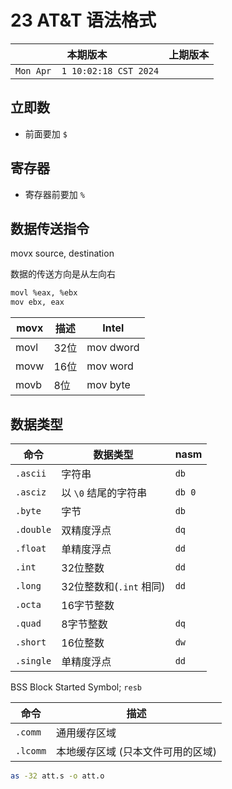 # 23 AT&T 语法格式

|本期版本|上期版本
|:---:|:---:
`Mon Apr  1 10:02:18 CST 2024` |

## 立即数

* 前面要加 `$`

## 寄存器

* 寄存器前要加 `%`

## 数据传送指令

  movx source, destination

数据的传送方向是从左向右 

```bash
movl %eax, %ebx
mov ebx, eax
```

|movx|描述|Intel|
|---|---|---|
|movl | 32位 | mov dword|
|movw | 16位 | mov word|
|movb | 8位 | mov byte|

## 数据类型

| 命令      | 数据类型                | nasm   |
| --------- | ----------------------- | ------ |
| `.ascii`  | 字符串                  | `db`   |
| `.asciz` | 以 `\0` 结尾的字符串    | `db 0` |
| `.byte`   | 字节                    | `db`   |
| `.double` | 双精度浮点              | `dq`   |
| `.float`  | 单精度浮点              | `dd`   |
| `.int`    | 32位整数                | `dd`   |
| `.long`   | 32位整数和(`.int` 相同) | `dd`   |
| `.octa`   | 16字节整数              |        |
| `.quad`   | 8字节整数               | `dq`   |
| `.short`  | 16位整数                | `dw`   |
| `.single` | 单精度浮点              | `dd`   |

BSS Block Started Symbol; `resb`

| 命令     | 描述                              |
| -------- | --------------------------------- |
| `.comm`  | 通用缓存区域                      |
| `.lcomm` | 本地缓存区域 (只本文件可用的区域) |


```bash
as -32 att.s -o att.o
```